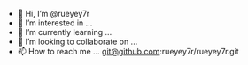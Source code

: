 - 👋 Hi, I’m @rueyey7r
- 👀 I’m interested in ...
- 🌱 I’m currently learning ...
- 💞️ I’m looking to collaborate on ...
- 📫 How to reach me ...
git@github.com:rueyey7r/rueyey7r.git
<!---
rueyey7r/rueyey7r is a ✨ special ✨ repository because its `README.md` (this file) appears on your GitHub profile.
You can click the Preview link to take a look at your changes.
--->
